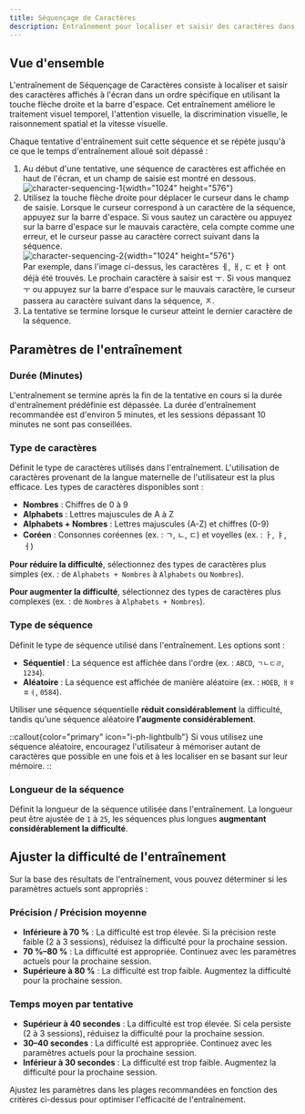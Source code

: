 ```yaml
---
title: Séquençage de Caractères
description: Entraînement pour localiser et saisir des caractères dans un ordre spécifique
---
```


## Vue d'ensemble

L'entraînement de Séquençage de Caractères consiste à localiser et saisir des caractères affichés à l'écran dans un ordre spécifique en utilisant la touche flèche droite et la barre d'espace. Cet entraînement améliore le traitement visuel temporel, l'attention visuelle, la discrimination visuelle, le raisonnement spatial et la vitesse visuelle.

Chaque tentative d'entraînement suit cette séquence et se répète jusqu'à ce que le temps d'entraînement alloué soit dépassé :

1. Au début d'une tentative, une séquence de caractères est affichée en haut de l'écran, et un champ de saisie est montré en dessous.  
   ![character-sequencing-1](/character-sequencing-1.png){width="1024" height="576"}
2. Utilisez la touche flèche droite pour déplacer le curseur dans le champ de saisie. Lorsque le curseur correspond à un caractère de la séquence, appuyez sur la barre d'espace. Si vous sautez un caractère ou appuyez sur la barre d'espace sur le mauvais caractère, cela compte comme une erreur, et le curseur passe au caractère correct suivant dans la séquence.  
   ![character-sequencing-2](/character-sequencing-2.png){width="1024" height="576"}  
   Par exemple, dans l'image ci-dessus, les caractères ㅔ, ㅐ, ㄷ et ㅑ ont déjà été trouvés. Le prochain caractère à saisir est ㅜ. Si vous manquez ㅜ ou appuyez sur la barre d'espace sur le mauvais caractère, le curseur passera au caractère suivant dans la séquence, ㅈ.
3. La tentative se termine lorsque le curseur atteint le dernier caractère de la séquence.

## Paramètres de l'entraînement

### Durée (Minutes)

L'entraînement se termine après la fin de la tentative en cours si la durée d'entraînement prédéfinie est dépassée. La durée d'entraînement recommandée est d'environ 5 minutes, et les sessions dépassant 10 minutes ne sont pas conseillées.

### Type de caractères

Définit le type de caractères utilisés dans l'entraînement. L'utilisation de caractères provenant de la langue maternelle de l'utilisateur est la plus efficace. Les types de caractères disponibles sont :

- **Nombres** : Chiffres de 0 à 9
- **Alphabets** : Lettres majuscules de A à Z
- **Alphabets + Nombres** : Lettres majuscules (A-Z) et chiffres (0-9)
- **Coréen** : Consonnes coréennes (ex. : ㄱ, ㄴ, ㄷ) et voyelles (ex. : ㅏ, ㅑ, ㅓ)

**Pour réduire la difficulté**, sélectionnez des types de caractères plus simples (ex. : de `Alphabets + Nombres` à `Alphabets` ou `Nombres`).

**Pour augmenter la difficulté**, sélectionnez des types de caractères plus complexes (ex. : de `Nombres` à `Alphabets + Nombres`).

### Type de séquence

Définit le type de séquence utilisé dans l'entraînement. Les options sont :

- **Séquentiel** : La séquence est affichée dans l'ordre (ex. : `ABCD`, `ㄱㄴㄷㄹ`, `1234`).
- **Aléatoire** : La séquence est affichée de manière aléatoire (ex. : `HOEB`, `ㅐㅎㅍㅓ`, `0584`).

Utiliser une séquence séquentielle **réduit considérablement** la difficulté, tandis qu'une séquence aléatoire **l'augmente considérablement**.

::callout{color="primary" icon="i-ph-lightbulb"}
Si vous utilisez une séquence aléatoire, encouragez l'utilisateur à mémoriser autant de caractères que possible en une fois et à les localiser en se basant sur leur mémoire.
::

### Longueur de la séquence

Définit la longueur de la séquence utilisée dans l'entraînement. La longueur peut être ajustée de `1` à `25`, les séquences plus longues **augmentant considérablement la difficulté**.

## Ajuster la difficulté de l'entraînement

Sur la base des résultats de l'entraînement, vous pouvez déterminer si les paramètres actuels sont appropriés :

### Précision / Précision moyenne

- **Inférieure à 70 %** : La difficulté est trop élevée. Si la précision reste faible (2 à 3 sessions), réduisez la difficulté pour la prochaine session.
- **70 %–80 %** : La difficulté est appropriée. Continuez avec les paramètres actuels pour la prochaine session.
- **Supérieure à 80 %** : La difficulté est trop faible. Augmentez la difficulté pour la prochaine session.

### Temps moyen par tentative

- **Supérieur à 40 secondes** : La difficulté est trop élevée. Si cela persiste (2 à 3 sessions), réduisez la difficulté pour la prochaine session.
- **30–40 secondes** : La difficulté est appropriée. Continuez avec les paramètres actuels pour la prochaine session.
- **Inférieur à 30 secondes** : La difficulté est trop faible. Augmentez la difficulté pour la prochaine session.

Ajustez les paramètres dans les plages recommandées en fonction des critères ci-dessus pour optimiser l'efficacité de l'entraînement.

